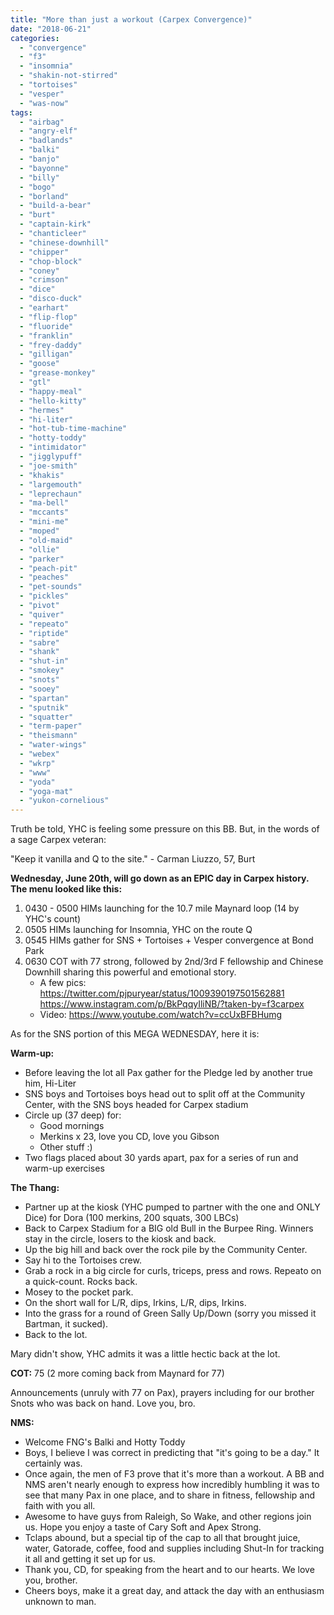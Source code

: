 ```yaml
---
title: "More than just a workout (Carpex Convergence)"
date: "2018-06-21"
categories: 
  - "convergence"
  - "f3"
  - "insomnia"
  - "shakin-not-stirred"
  - "tortoises"
  - "vesper"
  - "was-now"
tags: 
  - "airbag"
  - "angry-elf"
  - "badlands"
  - "balki"
  - "banjo"
  - "bayonne"
  - "billy"
  - "bogo"
  - "borland"
  - "build-a-bear"
  - "burt"
  - "captain-kirk"
  - "chanticleer"
  - "chinese-downhill"
  - "chipper"
  - "chop-block"
  - "coney"
  - "crimson"
  - "dice"
  - "disco-duck"
  - "earhart"
  - "flip-flop"
  - "fluoride"
  - "franklin"
  - "frey-daddy"
  - "gilligan"
  - "goose"
  - "grease-monkey"
  - "gtl"
  - "happy-meal"
  - "hello-kitty"
  - "hermes"
  - "hi-liter"
  - "hot-tub-time-machine"
  - "hotty-toddy"
  - "intimidator"
  - "jigglypuff"
  - "joe-smith"
  - "khakis"
  - "largemouth"
  - "leprechaun"
  - "ma-bell"
  - "mccants"
  - "mini-me"
  - "moped"
  - "old-maid"
  - "ollie"
  - "parker"
  - "peach-pit"
  - "peaches"
  - "pet-sounds"
  - "pickles"
  - "pivot"
  - "quiver"
  - "repeato"
  - "riptide"
  - "sabre"
  - "shank"
  - "shut-in"
  - "smokey"
  - "snots"
  - "sooey"
  - "spartan"
  - "sputnik"
  - "squatter"
  - "term-paper"
  - "theismann"
  - "water-wings"
  - "webex"
  - "wkrp"
  - "www"
  - "yoda"
  - "yoga-mat"
  - "yukon-cornelious"
---
```


Truth be told, YHC is feeling some pressure on this BB. But, in the words of a sage Carpex veteran:

"Keep it vanilla and Q to the site." - Carman Liuzzo, 57, Burt

**Wednesday, June 20th, will go down as an EPIC day in Carpex history. The menu looked like this:**

1. 0430 - 0500 HIMs launching for the 10.7 mile Maynard loop (14 by YHC's count)
2. 0505 HIMs launching for Insomnia, YHC on the route Q
3. 0545 HIMs gather for SNS + Tortoises + Vesper convergence at Bond Park
4. 0630 COT with 77 strong, followed by 2nd/3rd F fellowship and Chinese Downhill sharing this powerful and emotional story.
    - A few pics: https://twitter.com/pjpuryear/status/1009390197501562881 https://www.instagram.com/p/BkPqqyIliNB/?taken-by=f3carpex
    - Video: https://www.youtube.com/watch?v=ccUxBFBHumg

As for the SNS portion of this MEGA WEDNESDAY, here it is:

**Warm-up:**

- Before leaving the lot all Pax gather for the Pledge led by another true him, Hi-Liter
- SNS boys and Tortoises boys head out to split off at the Community Center, with the SNS boys headed for Carpex stadium
- Circle up (37 deep) for:
    - Good mornings
    - Merkins x 23, love you CD, love you Gibson
    - Other stuff :)
- Two flags placed about 30 yards apart, pax for a series of run and warm-up exercises

**The Thang:**

- Partner up at the kiosk (YHC pumped to partner with the one and ONLY Dice) for Dora (100 merkins, 200 squats, 300 LBCs)
- Back to Carpex Stadium for a BIG old Bull in the Burpee Ring. Winners stay in the circle, losers to the kiosk and back.
- Up the big hill and back over the rock pile by the Community Center.
- Say hi to the Tortoises crew.
- Grab a rock in a big circle for curls, triceps, press and rows. Repeato on a quick-count. Rocks back.
- Mosey to the pocket park.
- On the short wall for L/R, dips, Irkins, L/R, dips, Irkins.
- Into the grass for a round of Green Sally Up/Down (sorry you missed it Bartman, it sucked).
- Back to the lot.

Mary didn't show, YHC admits it was a little hectic back at the lot.

**COT:** 75 (2 more coming back from Maynard for 77)

Announcements (unruly with 77 on Pax), prayers including for our brother Snots who was back on hand. Love you, bro.

**NMS:**

- Welcome FNG's Balki and Hotty Toddy
- Boys, I believe I was correct in predicting that "it's going to be a day." It certainly was.
- Once again, the men of F3 prove that it's more than a workout. A BB and NMS aren't nearly enough to express how incredibly humbling it was to see that many Pax in one place, and to share in fitness, fellowship and faith with you all.
- Awesome to have guys from Raleigh, So Wake, and other regions join us. Hope you enjoy a taste of Cary Soft and Apex Strong.
- Tclaps abound, but a special tip of the cap to all that brought juice, water, Gatorade, coffee, food and supplies including Shut-In for tracking it all and getting it set up for us.
- Thank you, CD, for speaking from the heart and to our hearts. We love you, brother.
- Cheers boys, make it a great day, and attack the day with an enthusiasm unknown to man.
